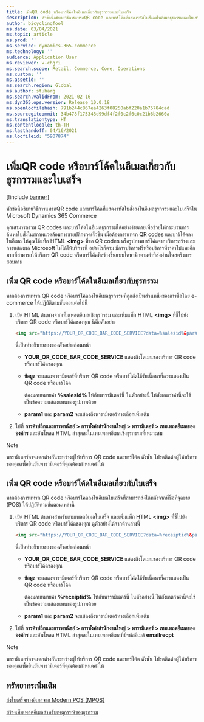 ```yaml
---
title: เพิ่มQR code หรือบาร์โค้ดในอีเมลเกี่ยวกับธุรกรรมและใบเสร็จ
description: หัวข้อนี้อธิบายวิธีการแทรกQR code และบาร์โค้ดที่แสดงรหัสใบสั่งลงในอีเมลธุรกรรมและใบเสร็จใน Microsoft Dynamics 365 Commerce
author: bicyclingfool
ms.date: 03/04/2021
ms.topic: article
ms.prod: ''
ms.service: dynamics-365-commerce
ms.technology: ''
audience: Application User
ms.reviewer: v-chgri
ms.search.scope: Retail, Commerce, Core, Operations
ms.custom: ''
ms.assetid: ''
ms.search.region: Global
ms.author: stuharg
ms.search.validFrom: 2021-02-16
ms.dyn365.ops.version: Release 10.0.18
ms.openlocfilehash: 791b244c867ea4263f08250abf220a1b75784cad
ms.sourcegitcommit: 34b478f175348d99df4f2f0c2f6c0c21b6b2660a
ms.translationtype: HT
ms.contentlocale: th-TH
ms.lasthandoff: 04/16/2021
ms.locfileid: "5907874"
---
```

# <a name="add-a-qr-code-or-bar-code-to-transactional-and-receipt-emails"></a>เพิ่มQR code หรือบาร์โค้ดในอีเมลเกี่ยวกับธุรกรรมและใบเสร็จ

[!include [banner](includes/banner.md)]

หัวข้อนี้อธิบายวิธีการแทรกQR code และบาร์โค้ดที่แสดงรหัสใบสั่งลงในอีเมลธุรกรรมและใบเสร็จใน Microsoft Dynamics 365 Commerce

คุณสามารถรวม QR codes และบาร์โค้ดในอีเมลธุรกรรมได้อย่างง่ายดายเพื่อช่วยให้กระบวนการค้นหาใบสั่งในสภาพแวดล้อมการขายปลีกรวดเร็วขึ้น เมื่อต้องการแทรก QR codes และบาร์โค้ดลงในอีเมล ให้คุณใช้แท็ก HTML **\<img\>** ที่ขอ QR codes หรือรูปภาพบาร์โค้ดจากบริการสร้างและการแสดงผล Microsoft ไม่ได้ให้บริการนี้ อย่างไรก็ตาม มีการบริการฟรีหรือบริการที่ราคาไม่แพงอีกมากที่สามารถให้บริการ QR code หรือบาร์โค้ดที่สร้างขึ้นแบบไดนามิกตามค่าที่ส่งผ่านในสตริงการสอบถาม

## <a name="add-a-qr-code-or-bar-code-to-a-transactional-email"></a>เพิ่ม QR code หรือบาร์โค้ดในอีเมลเกี่ยวกับธุรกรรม

หากต้องการแทรก QR code หรือบาร์โค้ดลงในอีเมลธุรกรรมที่ถูกส่งเป็นส่วนหนึ่งของการซื้อโดย e-commerce ให้ปฏิบัติตามขั้นตอนต่อไปนี้

1. เปิด HTML ต้นทางจากเท็มเพลตอีเมลเชิงธุรกรรม และเพิ่มแท็ก HTML **\<img\>** ที่ชี้ไปยังบริการ QR code หรือบาร์โค้ดของคุณ นี่คือตัวอย่าง

    ```HTML
    <img src="https://YOUR_QR_CODE_BAR_CODE_SERVICE?data=%salesid%&param1=value1&param2=value2" alt="%salesid%" />
    ```

    นี่เป็นคำอธิบายของของตัวอย่างก่อนหน้า

    - **YOUR\_QR\_CODE\_BAR\_CODE\_SERVICE** แสดงถึงโดเมนของบริการ QR code หรือบาร์โค้ดของคุณ
    - **ข้อมูล** จะแสดงพารามิเตอร์ที่บริการ QR code หรือบาร์โค้ดใช้รับเนื้อหาที่ควรแสดงเป็น QR code หรือบาร์โค้ด

        ต้องมอบหมายค่า **%salesid%** ให้กับพารามิเตอร์นี้ ในตัวอย่างนี้ ให้สังเกตว่าค่านี้จะใช้เป็นข้อความแสดงแทนของรูปภาพด้วย

    - **param1** และ **param2** จะแสดงถึงพารามิเตอร์ทางเลือกเพิ่มเติม

1. ไปที่ **การค้าปลีกและการพาณิชย์ \> การตั้งค่าสำนักงานใหญ่ \> พารามิเตอร์ \> เทมเพลตอีเมลขององค์กร** และอัพโหลด HTML ล่าสุดลงในเทมเพลตอีเมลเชิงธุรกรรมที่เหมาะสม

> [!NOTE]
> พารามิเตอร์อาจแตกต่างกันระหว่างผู้ให้บริการ QR code และบาร์โค้ด ดังนั้น โปรดติดต่อผู้ให้บริการของคุณเพื่อยืนยันพารามิเตอร์ที่คุณต้องกําหนดค่าให้

## <a name="add-a-qr-code-or-bar-code-to-a-receipt-email"></a>เพิ่ม QR code หรือบาร์โค้ดในอีเมลเกี่ยวกับใบเสร็จ 

หากต้องการแทรก QR code หรือบาร์โคดลงในอีเมลใบเสร็จที่สามารถส่งได้หลังจากที่ซื้อที่จุดขาย (POS) ให้ปฏิบัติตามขั้นตอนเหล่านี้

1. เปิด HTML ต้นทางสำหรับเทมเพลตอีเมลใบเสร็จ และเพิ่มแท็ก HTML **\<img\>** ที่ชี้ไปยังบริการ QR code หรือบาร์โค้ดของคุณ ดูตัวอย่างได้จากด้านล่างนี้

    ```HTML
    <img src="https://YOUR_QR_CODE_BAR_CODE_SERVICE?data=%receiptid%&param1=value1&param2=value2" alt="%receiptid%" />
    ```

    นี่เป็นคำอธิบายของของตัวอย่างก่อนหน้า

    - **YOUR\_QR\_CODE\_BAR\_CODE\_SERVICE** แสดงถึงโดเมนของบริการ QR code หรือบาร์โค้ดของคุณ
    - **ข้อมูล** จะแสดงพารามิเตอร์ที่บริการ QR code หรือบาร์โค้ดใช้รับเนื้อหาที่ควรแสดงเป็น QR code หรือบาร์โค้ด

        ต้องมอบหมายค่า **%receiptid%** ให้กับพารามิเตอร์นี้ ในตัวอย่างนี้ ให้สังเกตว่าค่านี้จะใช้เป็นข้อความแสดงแทนของรูปภาพด้วย

    - **param1** และ **param2** จะแสดงถึงพารามิเตอร์ทางเลือกเพิ่มเติม

1. ไปที่ **การค้าปลีกและการพาณิชย์ \> การตั้งค่าสำนักงานใหญ่ \> พารามิเตอร์ \> เทมเพลตอีเมลขององค์กร** และอัพโหลด HTML ล่าสุดลงในเทมเพลตอีเมลที่มีรหัสอีเมล์ **emailrecpt**

> [!NOTE]
> พารามิเตอร์อาจแตกต่างกันระหว่างผู้ให้บริการ QR code และบาร์โค้ด ดังนั้น โปรดติดต่อผู้ให้บริการของคุณเพื่อยืนยันพารามิเตอร์ที่คุณต้องกําหนดค่าให้

## <a name="additional-resources"></a>ทรัพยากรเพิ่มเติม

[ส่งใบเสร็จทางอีเมลจาก Modern POS (MPOS)](email-receipts.md)

[สร้างเท็มเพลตอีเมลสำหรับเหตุการณ์ของธุรกรรม](email-templates-transactions.md)
